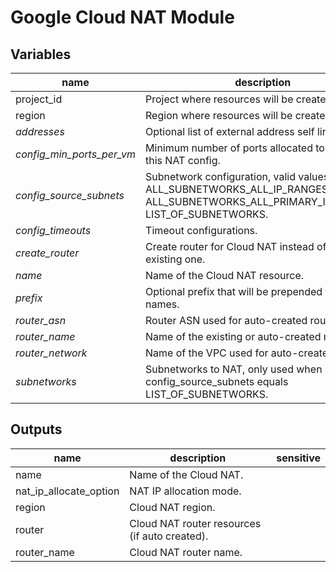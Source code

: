 # Google Cloud NAT Module

<!-- BEGIN TFDOC -->
## Variables

| name | description | type | required |
|---|---|:---: |:---:|
| project_id | Project where resources will be created. | `string` | ✓
| region | Region where resources will be created. | `string` | ✓
| *addresses* | Optional list of external address self links. | `list(string)` | 
| *config_min_ports_per_vm* | Minimum number of ports allocated to a VM from this NAT config. | `number` | 
| *config_source_subnets* | Subnetwork configuration, valid values are ALL_SUBNETWORKS_ALL_IP_RANGES, ALL_SUBNETWORKS_ALL_PRIMARY_IP_RANGES, LIST_OF_SUBNETWORKS. | `string` | 
| *config_timeouts* | Timeout configurations. | `object({...})` | 
| *create_router* | Create router for Cloud NAT instead of using existing one. | `bool` | 
| *name* | Name of the Cloud NAT resource. | `string` | 
| *prefix* | Optional prefix that will be prepended to resource names. | `string` | 
| *router_asn* | Router ASN used for auto-created router. | `number` | 
| *router_name* | Name of the existing or auto-created router. | `string` | 
| *router_network* | Name of the VPC used for auto-created router. | `string` | 
| *subnetworks* | Subnetworks to NAT, only used when config_source_subnets equals LIST_OF_SUBNETWORKS. | `list(object({...}))` | 

## Outputs

| name | description | sensitive |
|---|---|:---:|
| name | Name of the Cloud NAT. |  |
| nat_ip_allocate_option | NAT IP allocation mode. |  |
| region | Cloud NAT region. |  |
| router | Cloud NAT router resources (if auto created). |  |
| router_name | Cloud NAT router name. |  |
<!-- END TFDOC -->
